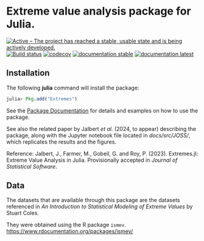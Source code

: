 # Extreme value analysis package for Julia.


[![Active – The project has reached a stable, usable state and is being actively developed.](https://www.repostatus.org/badges/latest/active.svg)](https://www.repostatus.org/#active)
[![Build status](https://github.com/jojal5/Extremes.jl/workflows/CI/badge.svg)](https://github.com/jojal5/Extremes.jl/actions)
[![codecov](https://codecov.io/gh/jojal5/Extremes.jl/branch/master/graph/badge.svg?token=7UGVMF0ENE)](https://codecov.io/gh/jojal5/Extremes.jl)
[![documentation stable](https://img.shields.io/badge/docs-stable-blue.svg)](https://jojal5.github.io/Extremes.jl/stable/)
[![documentation latest](https://img.shields.io/badge/docs-latest-blue.svg)](https://jojal5.github.io/Extremes.jl/dev/)



## Installation

The following **julia** command will install the package:

```julia
julia> Pkg.add("Extremes")
```

See the [Package Documentation](https://jojal5.github.io/Extremes.jl/dev/) for details and examples on how to use the package.

See also the related paper by Jalbert *et al.* (2024, to appear) describing the package, along with the Jupyter notebook file located in _docs/src/JOSS/_, which replicates the results and the figures.

Reference: 
Jalbert, J., Farmer, M., Gobeil, G. and Roy, P. (2023). Extremes.jl: Extreme Value Analysis in Julia. Provisionally accepted in *Journal of Statistical Software*.


## Data
The datasets that are available through this package are the datasets referenced in *An Introduction to Statistical Modeling of Extreme Values* by Stuart Coles.

They were obtained using the R package `ismev`.  
https://www.rdocumentation.org/packages/ismev/  
